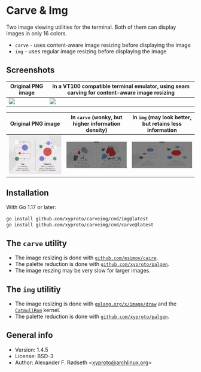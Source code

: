 # Carve & Img

Two image viewing utilities for the terminal. Both of them can display images in only 16 colors.

* `carve` - uses content-aware image resizing before displaying the image
* `img` - uses regular image resizing before displaying the image

## Screenshots

| Original PNG image                    | In a VT100 compatible terminal emulator, using seam carving for content-aware image resizing |
|---------------------------------------|----------------------------------------------------------------------------------------------|
| <img src=img/grumpycat.png width=512> |                                                <img src=img/grumpycat16colors.png width=512> |

| Original PNG image                           | In `carve` (wonky, but higher information density)       | In `img` (may look better, but retains less information |
|----------------------------------------------|----------------------------------------------------------|---------------------------------------------------------|
| <img src=img/goals_objectives.png width=512> |<img src=img/goals_objectives_carve.png width=512>        | <img src=img/goals_objectives_img.png width=512>        |

## Installation

With Go 1.17 or later:

    go install github.com/xyproto/carveimg/cmd/img@latest
    go install github.com/xyproto/carveimg/cmd/carve@latest

## The `carve` utility

* The image resizing is done with [`github.com/esimov/caire`](https://github.com/esimov/caire).
* The palette reduction is done with [`github.com/xyproto/palgen`](https://github.com/xyproto/palgen).
* The image reszing may be very slow for larger images.

## The `img` utilitiy

* The image resizing is done with [`golang.org/x/image/draw`](https://golang.org/x/image/draw) and the [`CatmullRom`](https://pkg.go.dev/golang.org/x/image@v0.3.0/draw#pkg-variables) kernel.
* The palette reduction is done with [`github.com/xyproto/palgen`](https://github.com/xyproto/palgen).

## General info

* Version: 1.4.5
* License: BSD-3
* Author: Alexander F. Rødseth &lt;xyproto@archlinux.org&gt;
